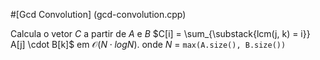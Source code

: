 #[Gcd Convolution] (gcd-convolution.cpp)

Calcula o vetor $C$ a partir de $A$ e $B$ $C[i] = \sum_{\substack{lcm(j, k) = i}} A[j] \cdot B[k]$ em $\mathcal{O}(N \cdot log N)$.
onde $N$ = `max(A.size(), B.size())`
